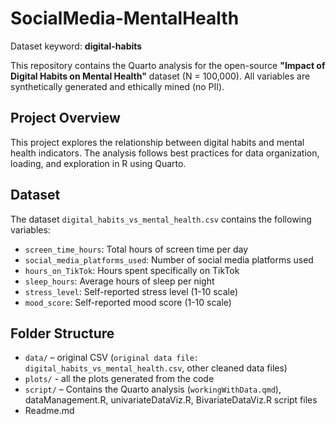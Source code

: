 # SocialMedia-MentalHealth

Dataset keyword: **digital-habits**

This repository contains the Quarto analysis for the open-source **"Impact of Digital Habits on Mental Health"** dataset (N = 100,000). All variables are synthetically generated and ethically mined (no PII).

## Project Overview

This project explores the relationship between digital habits and mental health indicators. The analysis follows best practices for data organization, loading, and exploration in R using Quarto.

## Dataset

The dataset `digital_habits_vs_mental_health.csv` contains the following variables:
- `screen_time_hours`: Total hours of screen time per day
- `social_media_platforms_used`: Number of social media platforms used
- `hours_on_TikTok`: Hours spent specifically on TikTok
- `sleep_hours`: Average hours of sleep per night
- `stress_level`: Self-reported stress level (1-10 scale)
- `mood_score`: Self-reported mood score (1-10 scale)

## Folder Structure
- `data/` – original CSV (`original data file: digital_habits_vs_mental_health.csv`, other cleaned data files)
- `plots/` - all the plots generated from the code
- `script/` – Contains the Quarto analysis (`workingWithData.qmd`), dataManagement.R, univariateDataViz.R, BivariateDataViz.R script files
-  Readme.md
